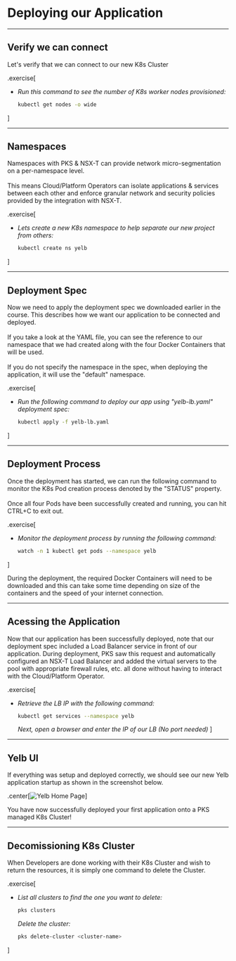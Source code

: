 # Deploying our Application

---

## Verify we can connect

Let's verify that we can connect to our new K8s Cluster

.exercise[

- _Run this command to see the number of K8s worker nodes provisioned:_
  ```bash
  kubectl get nodes -o wide 
  ```
]

---

## Namespaces

Namespaces with PKS & NSX-T can provide network micro-segmentation on a per-namespace level.<br><br>
 This means Cloud/Platform Operators can isolate applications & services between each other and enforce granular network and security policies provided by the integration with NSX-T.

.exercise[

- _Lets create a new K8s namespace to help separate our new project from others:_
  ```bash
  kubectl create ns yelb
  ```
]

---

## Deployment Spec

Now we need to apply the deployment spec we downloaded earlier in the course.  This describes how we want our application to be connected and deployed.<br><br>
If you take a look at the YAML file, you can see the reference to our namespace that we had created along with the four Docker Containers that will be used.<br><br>
If you do not specify the namespace in the spec, when deploying the application, it will use the "default" namespace.

.exercise[

- _Run the following command to deploy our app using "yelb-lb.yaml" deployment spec:_
  ```bash
  kubectl apply -f yelb-lb.yaml
  ```
]

---

## Deployment Process

Once the deployment has started, we can run the following command to monitor the K8s Pod creation process denoted by the "STATUS" property.<br><br>
Once all four Pods have been successfully created and running, you can hit CTRL+C to exit out.

.exercise[
- _Monitor the deployment process by running the following command:_
  ```bash
  watch -n 1 kubectl get pods --namespace yelb
  ```
]

During the deployment, the required Docker Containers will need to be downloaded and this can take some time depending on size of the containers and the speed of your internet connection.

---

## Acessing the Application

Now that our application has been successfully deployed, note that our deployment spec included a Load Balancer service in front of our application.  During deployment, PKS saw this request and automatically configured an NSX-T Load Balancer and added the virtual servers to the pool with appropriate firewall rules, etc. all done without having to interact with the Cloud/Platform Operator.

.exercise[
- _Retrieve the LB IP with the following command:_
  ```bash
  kubectl get services --namespace yelb
  ```
  _Next, open a browser and enter the IP of our LB (No port needed)_
]

---

## Yelb UI
If everything was setup and deployed correctly, we should see our new Yelb application startup as shown in the screenshot below.

.center[![Yelb Home Page](images/yelb-ui.png)]

You have now successfully deployed your first application onto a PKS managed K8s Cluster!

---

## Decomissioning K8s Cluster

When Developers are done working with their K8s Cluster and wish to return the resources, it is simply one command to delete the Cluster.

.exercise[
- _List all clusters to find the one you want to delete:_
  ```bash
  pks clusters
  ```
  _Delete the cluster:_
    ```bash
  pks delete-cluster <cluster-name>
  ```
]
